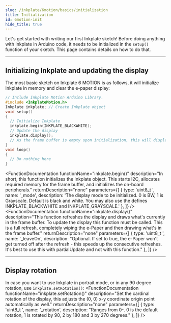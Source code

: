 ```yaml
---
slug: /inkplate/6motion/basics/initialization
title: Initialization
id: 6motion-init
hide_title: true
---
```


<SectionTitle title="Initialization" backgroundImage="img/arduino_bg.jpg" />

Let's get started with writing our first Inkplate sketch! Before doing anything with Inkplate in Arduino code, it needs to be initialized in the `setup()` function of your sketch. This page contains details on how to do that.

---

## Initializing Inkplate and updating the display

The most basic sketch on Inkplate 6 MOTION is as follows, it will initialize Inkplate in memory and clear the e-paper display:

```cpp
// Include Inkplate Motion Arduino Library.
#include <InkplateMotion.h>
Inkplate inkplate; // Create Inkplate object
void setup() 
{
  // Initialize Inkplate
  inkplate.begin(INKPLATE_BLACKWHITE);
  // Update the display
  inkplate.display();
  // As the frame buffer is empty upon initialization, this will display a blank screen
}
void loop() 
{
  // Do nothing here
}
```
<FunctionDocumentation
  functionName="inkplate.begin()"
  description="In short, this function initializes the Inkplate object. This starts I2C, allocates required memory for the frame buffer, and initializes the on-board peripherals."
  returnDescription="none"
  parameters={[
    { type: 'uint8_t ', name: '_mode', description: 'The display mode to be initialized. 0 is BW, 1 is Grayscale. Default is black and white. You may also use the defines INKPLATE_BLACKWHITE and INKPLATE_GRAYSCALE.' },
  ]}
/>
<FunctionDocumentation
  functionName="inkplate.display()"
  description="This function refreshes the display and draws what's currently in the frame buffer. To update the display this function must be called. This is a full refresh, completely wiping the e-Paper and then drawing what's in the frame buffer."
  returnDescription="none"
  parameters={[
    { type: 'uint8_t ', name: '_leaveOn', description: "Optional. If set to true, the e-Paper won't get turned off after the refresh - this speeds up the consecutive refreshes. It's best to use this with partialUpdate and not with this function." },
  ]}
/>

---

## Display rotation

In case you want to use Inkplate in portrait mode, or in any 90 degree rotation, use `inkplate.setRotation()`:
<FunctionDocumentation
  functionName="inkplate.setRotation()"
  description="Set the cardinal rotation of the display, this adjusts the (0, 0) x-y coordinate origin point automatically as well."
  returnDescription="none"
  parameters={[
    { type: 'uint8_t ', name: '_rotation', description: "Ranges from 0-. 0 is the default rotation, 1 is rotated by 90, 2 by 180 and 3 by 270 degrees." },
  ]}
/>
